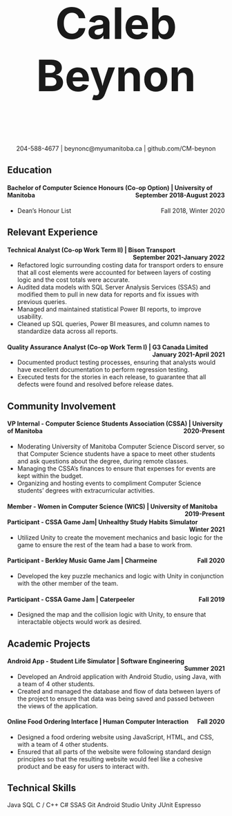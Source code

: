 <h1>
    <p align="center" style="font-size:100">
    Caleb Beynon
    </p>
</h1>
<p align="center">
    204-588-4677 | beynonc@myumanitoba.ca | github.com/CM-beynon
</p>

## Education

<h4 style="text-align:left;">
    Bachelor of Computer Science Honours (Co-op Option) | University of Manitoba
    <span style="float:right;">
        September 2018-August 2023
    </span>
</h4>

- <p style="text-align:left;">
    Dean’s Honour List
    <span style="float:right;">
        Fall 2018, Winter 2020
    </span>
  </p>

## Relevant Experience

<h4 style="text-align:left;">
    Technical Analyst (Co-op Work Term II) | Bison Transport
    <span style="float:right;">
        September 2021-January 2022
    </span>
</h4>

- Refactored logic surrounding costing data for transport orders to ensure that all cost elements were accounted for between layers of costing logic and the cost totals were accurate.
- Audited data models with SQL Server Analysis Services (SSAS) and modified them to pull in new data for reports and fix issues with previous queries.
- Managed and maintained statistical Power BI reports, to improve usability.
- Cleaned up SQL queries, Power BI measures, and column names to standardize data across all reports.

<h4 style="text-align:left;">
    Quality Assurance Analyst (Co-op Work Term I) | G3 Canada Limited
    <span style="float:right;">
        January 2021-April 2021
    </span>
</h4>

- Documented product testing processes, ensuring that analysts would have excellent documentation to perform regression testing.
- Executed tests for the stories in each release, to guarantee that all defects were found and resolved before release dates.


## Community Involvement

<h4 style="text-align:left;">
    VP Internal - Computer Science Students Association (CSSA) | University of Manitoba
    <span style="float:right;">
        2020-Present
    </span>
</h4>

- Moderating University of Manitoba Computer Science Discord server, so that Computer Science students have a space to meet other students and ask questions about the degree, during remote classes.
- Managing the CSSA’s finances to ensure that expenses for events are kept within the budget.
- Organizing and hosting events to compliment Computer Science students’ degrees with extracurricular activities.

<h4 style="text-align:left;">
    Member - Women in Computer Science (WICS) | University of Manitoba
    <span style="float:right;">
        2019-Present
    </span>
</h4>

<h4 style="text-align:left;">
    Participant - CSSA Game Jam| Unhealthy Study Habits Simulator
    <span style="float:right;">
        Winter 2021
    </span>
</h4>

- Utilized Unity to create the movement mechanics and basic logic for the game to ensure the rest of the team had a base to work from.

<h4 style="text-align:left;">
    Participant - Berkley Music Game Jam | Charmeine
    <span style="float:right;">
        Fall 2020
    </span>
</h4>

- Developed the key puzzle mechanics and logic with Unity in conjunction with the other member of the team.

<h4 style="text-align:left;">
    Participant - CSSA Game Jam | Caterpeeler
    <span style="float:right;">
        Fall 2019
    </span>
</h4>

- Designed the map and the collision logic with Unity, to ensure that interactable objects would work as desired.

## Academic Projects

<h4 style="text-align:left;">
    Android App - Student Life Simulator | Software Engineering
    <span style="float:right;">
        Summer 2021
    </span>
</h4>

- Developed an Android application with Android Studio, using Java, with a team of 4 other students.
- Created and managed the database and flow of data between layers of the project to ensure that data was being saved and passed between the views of the application.

<h4 style="text-align:left;">
    Online Food Ordering Interface | Human Computer Interaction
    <span style="float:right;">
        Fall 2020
    </span>
</h4>

- Designed a food ordering website using JavaScript, HTML, and CSS, with a team of 4 other students.
- Ensured that all parts of the website were following standard design principles so that the resulting website would feel like a cohesive product and be easy for users to interact with.

## Technical Skills

Java	SQL	C / C++	C#	SSAS	Git	Android	Studio	Unity	JUnit	Espresso
